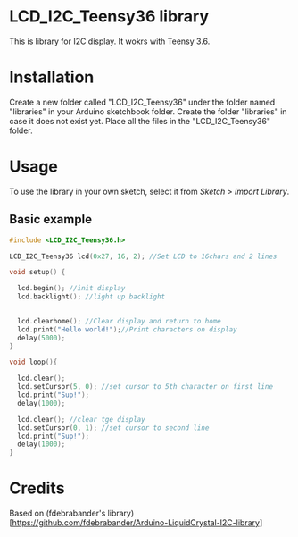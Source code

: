 # LCD_I2C_Teensy36 library
This is library for I2C display. It wokrs with Teensy 3.6.

# Installation
Create a new folder called "LCD_I2C_Teensy36" under the folder named "libraries" in your Arduino sketchbook folder.
Create the folder "libraries" in case it does not exist yet. Place all the files in the "LCD_I2C_Teensy36" folder.

# Usage
To use the library in your own sketch, select it from *Sketch > Import Library*.

## Basic example

```c++
#include <LCD_I2C_Teensy36.h>

LCD_I2C_Teensy36 lcd(0x27, 16, 2); //Set LCD to 16chars and 2 lines

void setup() {

  lcd.begin(); //init display 
  lcd.backlight(); //light up backlight

  
  lcd.clearhome(); //Clear display and return to home
  lcd.print("Hello world!");//Print characters on display
  delay(5000);
}

void loop(){

  lcd.clear();
  lcd.setCursor(5, 0); //set cursor to 5th character on first line
  lcd.print("Sup!");
  delay(1000);

  lcd.clear(); //clear tge display
  lcd.setCursor(0, 1); //set cursor to second line
  lcd.print("Sup!");
  delay(1000);
}

```

# Credits

Based on (fdebrabander's library)[https://github.com/fdebrabander/Arduino-LiquidCrystal-I2C-library]